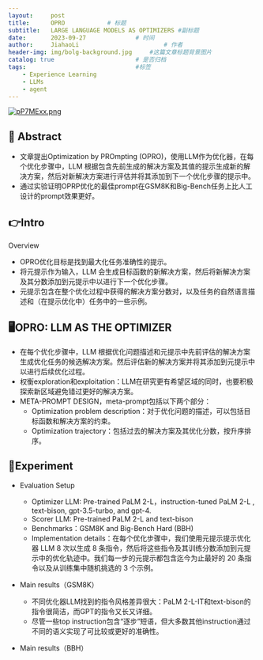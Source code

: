 ```yaml
---
layout:     post
title:      OPRO			# 标题 
subtitle:   LARGE LANGUAGE MODELS AS OPTIMIZERS #副标题
date:       2023-09-27 				# 时间
author:     JiahaoLi 						# 作者
header-img: img/bolg-background.jpg 	#这篇文章标题背景图片
catalog: true 						# 是否归档
tags:								#标签
    - Experience Learning
    - LLMs
    - agent
---
```


[![pP7MExx.png](https://z1.ax1x.com/2023/09/25/pP7MExx.png)](https://imgse.com/i/pP7MExx)

## 📖 Abstract

- 文章提出Optimization by PROmpting (OPRO)，使用LLM作为优化器，在每个优化步骤中，LLM 根据包含先前生成的解决方案及其值的提示生成新的解决方案，然后对新解决方案进行评估并将其添加到下一个优化步骤的提示中。
- 通过实验证明OPRP优化的最佳prompt在GSM8K和Big-Bench任务上比人工设计的prompt效果更好。

## 👉Intro

Overview

- OPRO优化目标是找到最大化任务准确性的提示。
- 将元提示作为输入，LLM 会生成目标函数的新解决方案，然后将新解决方案及其分数添加到元提示中以进行下一个优化步骤。
- 元提示包含在整个优化过程中获得的解决方案分数对，以及任务的自然语言描述和（在提示优化中）任务中的一些示例。

## 🖥️OPRO: LLM AS THE OPTIMIZER

- 在每个优化步骤中，LLM 根据优化问题描述和元提示中先前评估的解决方案生成优化任务的候选解决方案。然后评估新的解决方案并将其添加到元提示中以进行后续优化过程。
- 权衡exploration和exploitation：LLM在研究更有希望区域的同时，也要积极探索新区域避免错过更好的解决方案。
- META-PROMPT DESIGN，meta-prompt包括以下两个部分：
    - Optimization problem description：对于优化问题的描述，可以包括目标函数和解决方案的约束。
    - Optimization trajectory：包括过去的解决方案及其优化分数，按升序排序。

## 🧪Experiment
 - Evaluation Setup
     - Optimizer LLM: Pre-trained PaLM 2-L，instruction-tuned PaLM 2-L , text-bison, gpt-3.5-turbo, and gpt-4.
     - Scorer LLM: Pre-trained PaLM 2-L and text-bison
     - Benchmarks：GSM8K and Big-Bench Hard (BBH)
     - Implementation details：在每个优化步骤中，我们使用元提示提示优化器 LLM 8 次以生成 8 条指令，然后将这些指令及其训练分数添加到元提示中的优化轨迹中。我们每一步的元提示都包含迄今为止最好的 20 条指令以及从训练集中随机挑选的 3 个示例。

- Main results（GSM8K）
  
    - 不同优化器LLM找到的指令风格差异很大：PaLM 2-L-IT和text-bison的指令很简洁，而GPT的指令又长又详细。
    - 尽管一些top instruction包含“逐步”短语，但大多数其他instruction通过不同的语义实现了可比较或更好的准确性。

- Main results（BBH）
  


